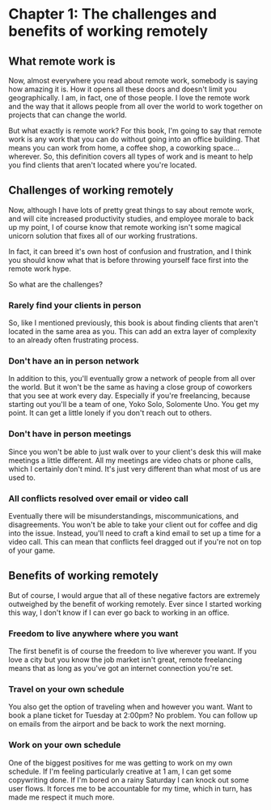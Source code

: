 # Chapter 1: The challenges and benefits of working remotely

## What remote work is
  Now, almost everywhere you read about remote work, somebody is saying how amazing it is. How it opens all these doors and doesn't limit you geographically. I am, in fact, one of those people. I love the remote work and the way that it allows people from all over the world to work together on projects that can change the world.

  But what exactly is remote work? For this book, I'm going to say that remote work is any work that you can do without going into an office building. That means you can work from home, a coffee shop, a coworking space... wherever. So, this definition covers all types of work and is meant to help you find clients that aren't located where you're located.

## Challenges of working remotely
  Now, although I have lots of pretty great things to say about remote work, and will cite increased productivity studies, and employee morale to back up my point, I of course know that remote working isn't some magical unicorn solution that fixes all of our working frustrations. 

  In fact, it can breed it's own host of confusion and frustration, and I think you should know what that is before throwing yourself face first into the remote work hype. 

  So what are the challenges?
  
### Rarely find your clients in person
  
  So, like I mentioned previously, this book is about finding clients that aren't located in the same area as you. This can add an extra layer of complexity to an already often frustrating process. 

### Don't have an in person network

  In addition to this, you'll eventually grow a network of people from all over the world. But it won't be the same as having a close group of coworkers that you see at work every day. Especially if you're freelancing, because starting out you'll be a team of one, Yoko Solo, Solomente Uno. You get my point. It can get a little lonely if you don't reach out to others.

### Don't have in person meetings

  Since you won't be able to just walk over to your client's desk this will make meetings a little different. All my meetings are video chats or phone calls, which I certainly don't mind. It's just very different than what most of us are used to.

### All conflicts resolved over email or video call
  
  Eventually there will be misunderstandings, miscommunications, and disagreements. You won't be able to take your client out for coffee and dig into the issue. Instead, you'll need to craft a kind email to set up a time for a video call. This can mean that conflicts feel dragged out if you're not on top of your game.

## Benefits of working remotely

But of course, I would argue that all of these negative factors are extremely outweighed by the benefit of working remotely. Ever since I started working this way, I don't know if I can ever go back to working in an office. 

### Freedom to live anywhere where you want

The first benefit is of course the freedom to live wherever you want. If you love a city but you know the job market isn't great, remote freelancing means that as long as you've got an internet connection you're set. 

### Travel on your own schedule

You also get the option of traveling when and however you want. Want to book a plane ticket for Tuesday at 2:00pm? No problem. You can follow up on emails from the airport and be back to work the next morning. 

### Work on your own schedule

One of the biggest positives for me was getting to work on my own schedule. If I'm feeling particularly creative at 1 am, I can get some copywriting done. If I'm bored on a rainy Saturday I can knock out some user flows. It forces me to be accountable for my time, which in turn, has made me respect it much more.



